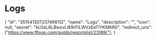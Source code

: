 # Logs
{
  "id": "351541307237466112",
  "name": "Logs",
  "description": "",
  "icon": null,
  "secret": "kLOsL6LBwzvLl89rFlLWVzEeTiYKMKR0",
  "redirect_uris": ["https://www.fflogs.com/guilds/reportslist/23169/"],
}
